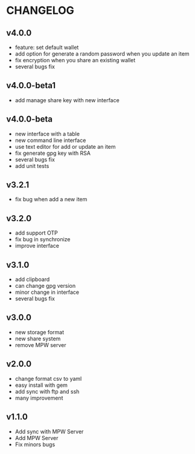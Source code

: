 # CHANGELOG
## v4.0.0

 * feature: set default wallet
 * add option for generate a random password when you update an item
 * fix encryption when you share an existing wallet
 * several bugs fix

## v4.0.0-beta1

 * add manage share key with new interface

## v4.0.0-beta

 * new interface with a table
 * new command line interface
 * use text editor for add or update an item
 * fix generate gpg key with RSA
 * several bugs fix
 * add unit tests

## v3.2.1

 * fix bug when add a new item

## v3.2.0

 * add support OTP
 * fix bug in synchronize
 * improve interface

## v3.1.0

 * add clipboard
 * can change gpg version
 * minor change in interface
 * several bugs fix

## v3.0.0

 * new storage format
 * new share system
 * remove MPW server

## v2.0.0

 * change format csv to yaml
 * easy install with gem
 * add sync with ftp and ssh
 * many improvement

## v1.1.0

 * Add sync with MPW Server
 * Add MPW Server
 * Fix minors bugs
